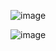 ![image](https://github.com/qqwwerty43/DrumPower/assets/99280076/8dca6520-1ff7-4326-ba17-e537cc0999f4)

![image](https://github.com/qqwwerty43/DrumPower/assets/99280076/68814ebf-3c9d-4c50-9c3a-ad9d82d48c82)
